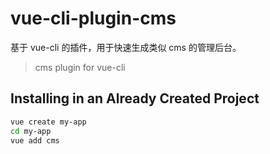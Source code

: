 # vue-cli-plugin-cms

基于 vue-cli 的插件，用于快速生成类似 cms 的管理后台。

> cms plugin for vue-cli

## Installing in an Already Created Project

```bash
vue create my-app
cd my-app
vue add cms
```

